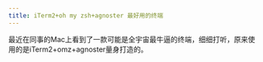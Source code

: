 ```yaml
---
title: iTerm2+oh my zsh+agnoster 最好用的终端
---
```

最近在同事的Mac上看到了一款可能是全宇宙最牛逼的终端，细细打听，原来使用的是iTerm2+omz+agnoster量身打造的。